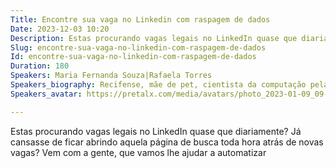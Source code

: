 ```yaml
---
Title: Encontre sua vaga no Linkedin com raspagem de dados
Date: 2023-12-03 10:20
Description: Estas procurando vagas legais no LinkedIn quase que diariamente? Já cansasse de ficar abrindo aquela página de busca toda hora atrás de novas vagas? Vem com a gente, que vamos lhe ajudar a automatizar
Slug: encontre-sua-vaga-no-linkedin-com-raspagem-de-dados
Id: encontre-sua-vaga-no-linkedin-com-raspagem-de-dados
Duration: 180
Speakers: Maria Fernanda Souza|Rafaela Torres
Speakers_biography: Recifense, mãe de pet, cientista da computação pela UFRPE, trabalha na área de dados como engenheira de dados desde 2020. Embaixadora de inovação cívica pela OKBr, membra do PyLadies Recife.|Talent Acquisition no Jusbrasil e metida a desenvolvedora nas horas vagas - Apaixonada por Python e por todo potencial de transformação que ele tem <3
Speakers_avatar: https://pretalx.com/media/avatars/photo_2023-01-09_09-32-01_cqDTGip.jpg|https://pretalx.com/media/avatars/WhatsApp_Image_2023-02-28_at_7.47.47_AM_1_JPlqUNa.jpeg

---
```


Estas procurando vagas legais no LinkedIn quase que diariamente? Já cansasse de ficar abrindo aquela página de busca toda hora atrás de novas vagas? Vem com a gente, que vamos lhe ajudar a automatizar
